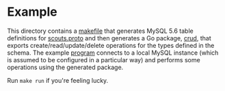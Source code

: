 Example
=======
This directory contains a [makefile](Makefile) that generates MySQL 5.6
table definitions for [scouts.proto](scouts.proto) and then generates a Go
package, [crud](src/crud), that exports create/read/update/delete
operations for the types defined in the schema. The example
[program](src/main.go) connects to a local MySQL instance (which is assumed
to be configured in a particular way) and performs some operations using
the generated package.

Run `make run` if you're feeling lucky.
